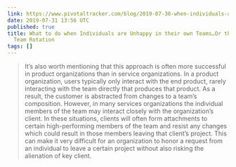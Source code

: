 ```yaml
---
link: https://www.pivotaltracker.com/blog/2019-07-30-when-individuals-are-unhappy-on-their-own-teams
date: 2019-07-31 13:56 UTC
published: true
title: What to do when Individuals are Unhappy in their own Teams…Or the Fallacy of
  Team Rotation
tags: []
---
```


> It’s also worth mentioning that this approach is often more successful in product organizations than in service organizations. In a product organization, users typically only interact with the end product, rarely interacting with the team directly that produces that product. As a result, the customer is abstracted from changes to a team’s composition. However, in many services organizations the individual members of the team may interact closely with the organization’s client. In these situations, clients will often form attachments to certain high-performing members of the team and resist any changes which could result in those members leaving that client’s project. This can make it very difficult for an organization to honor a request from an individual to leave a certain project without also risking the alienation of key client.
